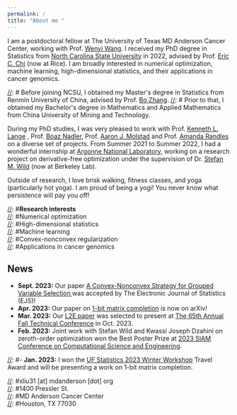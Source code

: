 ```yaml
---
permalink: /
title: "About me "
---
```


I am a postdoctoral fellow at The University of Texas MD Anderson  Cancer Center, working with Prof. [Wenyi Wang](https://odin.mdacc.tmc.edu/~wwang7/). 
I received my PhD degree in Statistics from [North Carolina State University](https://statistics.sciences.ncsu.edu/) in 2022, advised by Prof. [Eric C. Chi](http://www.ericchi.com/) (now at Rice). I am broadly interested in numerical optimization, machine learning, high-dimensional statistics, and their applications in cancer genomics. 

[//]: # Before joining NCSU, I obtained my Master's degree in Statistics from Renmin University of China, advised by Prof. [Bo Zhang](http://stat.ruc.edu.cn/en/teacher_more.php?cid=89248&id=52). 
[//]: # Prior to that, I obtained my Bachelor's degree in Mathematics and Applied Mathematics from China University of Mining and Technology. 

During my PhD studies, I was very pleased to work with Prof. [Kenneth L. Lange](https://people.healthsciences.ucla.edu/institution/personnel?personnel_id=45702) ,  Prof. [Boaz Nadler](https://www.weizmann.ac.il/math/Nadler/home), Prof. [Aaron J. Molstad](https://ajmolstad.github.io/) and Prof. [Amanda Randles](https://randleslab.pratt.duke.edu/people/amanda-randles) on a diverse set of projects. From Summer 2021 to Summer 2022, I had a wonderful internship at [Argonne National Laboratory](https://www.anl.gov/mcs/lans), working on a research project on derivative-free optimization under the supervision of Dr. [Stefan M. Wild](https://wildsm.github.io/) (now at Berkeley Lab). 

Outside of research, I love brisk walking, fitness classes, and yoga (particularly hot yoga). I am proud of being a yogi! You never know what persistence will pay you off!  

[//]: #**Research interests**\
[//]: #Numerical optimization\
[//]: #High-dimensional statistics\
[//]: #Machine learning\
[//]: #Convex-nonconvex regularization\
[//]: #Applications in cancer genomics

##  News
- **Sept. 2023:** Our paper [A Convex-Nonconvex Strategy for Grouped Variable Selection ](https://arxiv.org/abs/2111.15075) was accepted by The Electronic Journal of Statistics (EJS)!
- **Apr. 2023:** Our paper on [1-bit matrix completion](https://arxiv.org/abs/2304.13940) is now on arXiv!
- **Mar. 2023:** Our [L2E paper](https://www.tandfonline.com/doi/full/10.1080/00401706.2022.2118172) was selected to present at [The 65th Annual Fall Technical Conference](https://falltechnicalconference.org/) in Oct. 2023.
- **Feb. 2023:** Joint work with Stefan Wild and Kwassi Joseph Dzahini on zeroth-order optimization won the Best Poster Prize at [2023 SIAM Conference on Computational Science and Engineering](https://www.siam.org/conferences/cm/conference/cse23). 

[//]: #- **Jan. 2023:** I won the [UF Statistics 2023 Winter Workshop](https://informatics.research.ufl.edu/event/statistics-annual-winter-workshop-2023/) Travel Award and will be presenting a work on 1-bit matrix completion.

[//]: #**Contact**\
[//]: #xliu31 [at] mdanderson [dot] org\
[//]: #1400 Pressler St.\
[//]: #MD Anderson Cancer Center\
[//]: #Houston, TX 77030




